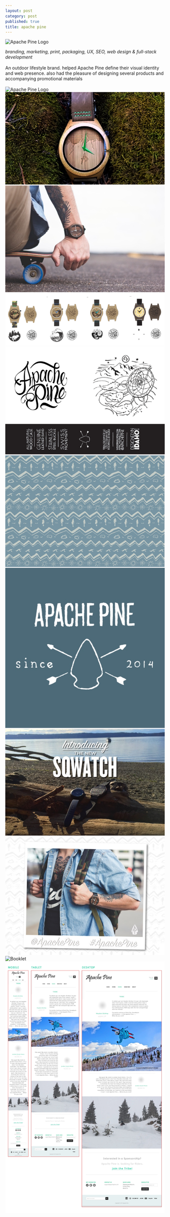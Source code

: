 ```yaml
---
layout: post
category: post
published: true
title: apache pine
---
```

![Apache Pine Logo](/media/apache-pine-tree-stack.jpeg)
<!--more-->
<span class='date' style='float:right;'>*branding, marketing, print, packaging, UX, SEO, web design & full-stack development*</span>
  \
  \
  \
An outdoor lifestyle brand. helped Apache Pine define their visual identity and web presence. also had the pleasure of designing several products and accompanying promotional materials
  \
  \
![Apache Pine Logo](/media/apache-pine-tree-stack.jpeg)
  \
![The Ridge](/media/ridge.jpeg)
  \
![Sqwatch](/media/sqwatch.jpeg)
  \
![True North Collection](/media/true-north-collection.png)
  \
![True North](/media/true-north.png)
  \
![Watch Box](/media/watch-box.jpeg)
  \
![Elements Pattern](/media/pattern-elements.jpeg)
  \
![Apache Pine Promo](/media/ap.jpeg)
  \
![Sqwatch Promo](/media/promo-1.jpeg)
  \
![Email Promo](/media/email-promo.jpeg)
  \
![Booklet](/media/booklet.png)
  \
![Web Design](/media/responsive.jpeg)

